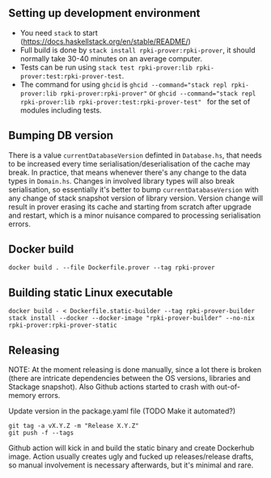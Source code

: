 
## Setting up development environment

- You need `stack` to start (https://docs.haskellstack.org/en/stable/README/)
- Full build is done by `stack install rpki-prover:rpki-prover`, it should normally take 30-40 minutes on an average computer.
- Tests can be run using `stack test rpki-prover:lib rpki-prover:test:rpki-prover-test`.
- The command for using `ghcid` is `ghcid --command="stack repl rpki-prover:lib rpki-prover:rpki-prover"` 
  or `ghcid --command="stack repl rpki-prover:lib rpki-prover:test:rpki-prover-test" ` for the set of modules including tests.
 

## Bumping DB version

There is a value `currentDatabaseVersion` definted in `Database.hs`, that needs to be increased every time serialisation/deserialisation of the cache may break. In practice, that means whenever there's any change to the data types in `Domain.hs`. Changes in involved library types will also break serialisation, so essentially it's better to bump `currentDatabaseVersion` with any change of stack snapshot version of library version. Version change will result in prover erasing its cache and starting from scratch after upgrade and restart, which is a minor nuisance compared to processing serialisation errors.


## Docker build

```
docker build . --file Dockerfile.prover --tag rpki-prover 
```

## Building static Linux executable

```
docker build - < Dockerfile.static-builder --tag rpki-prover-builder
stack install --docker --docker-image "rpki-prover-builder" --no-nix rpki-prover:rpki-prover-static
```

## Releasing

NOTE: At the moment releasing is done manually, since a lot there is broken (there are intricate dependencies between the OS versions, libraries and Stackage snapshot). Also Github actions started to crash with out-of-memory errors.

Update version in the package.yaml file (TODO Make it automated?)
```
git tag -a vX.Y.Z -m "Release X.Y.Z"
git push -f --tags
```
Github action will kick in and build the static binary and create Dockerhub image. Action usually creates ugly and fucked up releases/release drafts, so manual involvement is necessary afterwards, but it's minimal and rare.

